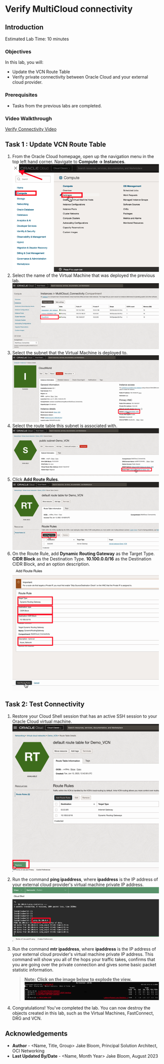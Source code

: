 # Verify MultiCloud connectivity

## Introduction

Estimated Lab Time: 10 minutes

### Objectives

In this lab, you will:

* Update the VCN Route Table
* Verify private connectivity between Oracle Cloud and your external cloud provider.

### Prerequisites

* Tasks from the previous labs are completed.

### Video Walkthrough

[Verify Connectivity Video](youtube:oTcQNfchMKc:large)

## Task 1 : Update VCN Route Table

1. From the Oracle Cloud homepage, open up the navigation menu in the top left hand corner. Navigate to **Compute -> Instances**.
    ![Select Deployed VM](images/route-table-1.png)
2. Select the name of the Virtual Machine that was deployed the previous lab.
    ![Click on the name](images/route-table-2.png)
3. Select the subnet that the Virtual Machine is deployed to.
    ![Click on the assigned subnet](images/route-table-3.png)
4. Select the route table this subnet is associated with.
    ![Click on the route table of the subnet](images/route-table-4.png)
5. Click **Add Route Rules**.
    ![Add a route rule](images/route-table-5.png)
6. On the Route Rule, add **Dynamic Routing Gateway** as the Target Type. **CIDR Block** as the Destination Type. **10.100.0.0/16** as the Destination CIDR Block, and an option description.
    ![Add the destination of the cloud provider](images/route-table-6.png)

## Task 2: Test Connectivity

1. Restore your Cloud Shell session that has an active SSH session to your Oracle Cloud virtual machine.
    ![Restore Cloud Shell](images/test-connectivity-1.png)
2. Run the command **ping ipaddress**, where **ipaddress** is the IP address of your external cloud provider's virtual machine private IP address.
    ![Ping the VM](images/test-connectivity-2.png)
3. Run the command **mtr ipaddress**, where **ipaddress** is the IP address of your external cloud provider's virtual machine private IP address. This command will show you all of the hops your traffic takes, confirms that you are going over the private connection and gives some basic packet statistic information.

    > **Note:** **Click on the image below to explode the view.**
    ![MTR to private IP](images/mtr-1.png)
4. Congratulations! You've completed the lab. You can now destroy the objects created in this lab, such as the Virtual Machines, FastConnect, DRG and VCN.

## Acknowledgements

* **Author** - <Name, Title, Group> Jake Bloom, Principal Solution Architect, OCI Networking
* **Last Updated By/Date** - <Name, Month Year> Jake Bloom, August 2023

